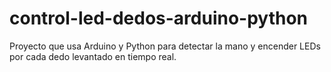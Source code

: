 # control-led-dedos-arduino-python
Proyecto que usa Arduino y Python para detectar la mano y encender LEDs por cada dedo levantado en tiempo real.
